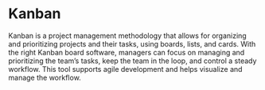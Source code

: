 # Kanban
Kanban is a project management methodology that allows for organizing and prioritizing
projects and their tasks, using boards, lists, and cards. With the right Kanban board software,
managers can focus on managing and prioritizing the team’s tasks, keep the team in the loop,
and control a steady workflow. This tool supports agile development and helps visualize and
manage the workflow.
